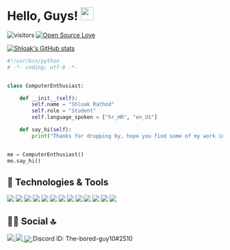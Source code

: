 
 # Hello, Guys! <img src="https://raw.githubusercontent.com/MartinHeinz/MartinHeinz/master/wave.gif" width="30px">

![visitors](https://visitor-badge.laobi.icu/badge?page_id=zhenye-na.zhenye-na)
[![Open Source Love](https://badges.frapsoft.com/os/v1/open-source.svg?v=102)](https://github.com/ellerbrock/open-source-badge/)

 
[![Shloak's GitHub stats](https://github-readme-stats.vercel.app/api?username=shloakr&theme=dark)](https://github.com/anuraghazra/github-readme-stats)


```python
#!/usr/bin/python
# -*- coding: utf-8 -*-


class ComputerEnthusiast:

    def __init__(self):
        self.name = "Shloak Rathod"
        self.role = "Student"
        self.language_spoken = ["hr_HR", "en_US"]

    def say_hi(self):
        print("Thanks for dropping by, hope you find some of my work interesting. Feel free to contact me!")


me = ComputerEnthusiast()
me.say_hi()
```

## 🔧 Technologies & Tools


![](https://img.shields.io/badge/Shell_Script-121011?style=for-the-badge&logo=gnu-bash&logoColor=white)
![](https://img.shields.io/badge/Python-3776AB?style=for-the-badge&logo=python&logoColor=white)
![](https://img.shields.io/badge/HTML5-E34F26?style=for-the-badge&logo=html5&logoColor=white)
![](https://img.shields.io/badge/CSS3-1572B6?style=for-the-badge&logo=css3&logoColor=white)
![](https://img.shields.io/badge/JavaScript-323330?style=for-the-badge&logo=javascript&logoColor=F7DF1E)
![](https://img.shields.io/badge/Linux-FCC624?style=for-the-badge&logo=linux&logoColor=black)
![](https://img.shields.io/badge/Visual_Studio_Code-0078D4?style=for-the-badge&logo=visual%20studio%20code&logoColor=white)
![](https://img.shields.io/badge/Adobe%20Photoshop-31A8FF?style=for-the-badge&logo=Adobe%20Photoshop&logoColor=black)
![](https://img.shields.io/badge/Flask-000000?style=for-the-badge&logo=flask&logoColor=white)
![](https://img.shields.io/badge/Angular-DD0031?style=for-the-badge&logo=angular&logoColor=white)
![](https://img.shields.io/badge/Nginx-009639?style=for-the-badge&logo=nginx&logoColor=white)
![](https://img.shields.io/badge/Heroku-430098?style=for-the-badge&logo=heroku&logoColor=white)
![](https://img.shields.io/badge/Heroku-430098?style=for-the-badge&logo=tensorflow&logoColor=white)


<!-- ## 🗂️ Highlight Projects


<a href="https://github.com/shloakr/Medict-Health-Analyzer">
  <img align="center" src="https://github-readme-stats.vercel.app/api/pin/?username=shloakr&repo=Medict-Health-Analyzer&show_icons=true&line_height=27&title_color=6aa6f8&text_color=8a919a&icon_color=6aa6f8&bg_color=22272e" alt="Medict-Health-Analyzer" />
</a>

<a href="https://github.com/shloakr/vaccine-bot">
  <img align="center" src="https://github-readme-stats.vercel.app/api/pin/?username=shloakr&repo=vaccine-bot&show_icons=true&line_height=27&title_color=6aa6f8&text_color=8a919a&icon_color=6aa6f8&bg_color=22272e" alt="vaccine-bot" />
</a> -->


## 👨👩 Social 🔝


<a href="http://linkedin.com/in/shloak-rathod-0bb7531b0">
  <imgsrc="https://img.shields.io/badge/LinkedIn-0077B5?style=for-the-badge&logo=linkedin&logoColor=white"/>
</a>
<a href="https://github.com/shloakr">
  <img src="https://img.shields.io/badge/GitHub-100000?style=for-the-badge&logo=github&logoColor=white"/>
</a>
<a href="mailto:shloakrathod1@gmail.com">
  <img src="https://img.shields.io/badge/Gmail-D14836?style=for-the-badge&logo=gmail&logoColor=white"/>
</a>
<a href="#">
 <img align="center" src="https://img.shields.io/badge/Discord-7289DA?style=for-the-badge&logo=discord&logoColor=white"/>
</a>
Discord ID: The-bored-guy10#2510


<!--
**shloakr/shloakr** is a ✨ _special_ ✨ repository because its `README.md` (this file) appears on your GitHub profile.

Here are some ideas to get you started:

- 🔭 I’m currently working on ...
- 🌱 I’m currently learning ...
- 👯 I’m looking to collaborate on ...
- 🤔 I’m looking for help with ...
- 💬 Ask me about ...
- 📫 How to reach me: ...
- 😄 Pronouns: ...
- ⚡ Fun fact: ...
-->
